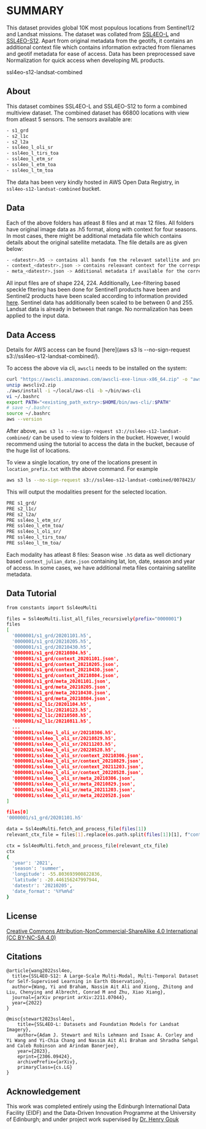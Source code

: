 # SUMMARY

This dataset provides global 10K most populous locations from Sentinel1/2 and Landsat missions. The dataset was collated from [SSL4EO-L](https://huggingface.co/datasets/torchgeo/ssl4eo_l) and [SSL4EO-S12](https://huggingface.co/datasets/wangyi111/SSL4EO-S12). Apart from original metadata from the geotifs, it contains an additional context file which contains information extracted from filenames and geotif metadata for ease of access. Data has been preprocessed save Normalization for quick access when developing ML products.


ssl4eo-s12-landsat-combined

## About
This dataset combines SSL4EO-L and SSL4EO-S12 to form a combined multiview dataset. The combined dataset has 66800 locations with view from atleast 5 sensors.
The sensors available are:

```bash
- s1_grd
- s2_l1c
- s2_l2a
- ssl4eo_l_oli_sr
- ssl4eo_l_tirs_toa
- ssl4eo_l_etm_sr
- ssl4eo_l_etm_toa
- ssl4eo_l_tm_toa
```

The data has been very kindly hosted in AWS Open Data Registry, in ```ssl4eo-s12-landsat-combined``` bucket. 


## Data
Each of the above folders has atleast 8 files and at max 12 files. All folders have original image data as .h5 format, along with context for four seasons. In most cases, there might be additional metadata file which contains details about the original satellite metadata. The file details are as given below:

```bash
- <datestr>.h5 -> contains all bands fom the relevant satellite and product 
- context_<datestr>.json -> contains releavant context for the corresponding datestr.h5
- meta_<datestr>.json -> Additional metadata if available for the corresponding datestr.h5
```

All input files are of shape 224, 224. Additionally, Lee-filtering based speckle fltering has been done for Sentinel1 products have been and Sentinel2 products have been scaled according to information provided [here](https://forum.sentinel-hub.com/t/normalization-of-sentinel-data-for-ml-downstream/5459/2). Sentinel data has additionally been scaled to be between 0 and 255. Landsat data is already in between that range. No normalization has been applied to the input data.

## Data Access
Details for AWS access can be found [here](aws s3 ls --no-sign-request s3://ssl4eo-s12-landsat-combined/).

To access the above via cli, ```awscli``` needs to be installed on the system:

```bash
curl "https://awscli.amazonaws.com/awscli-exe-linux-x86_64.zip" -o "awscliv2.zip"
unzip awscliv2.zip
./aws/install -i ~/local/aws-cli -b ~/bin/aws-cli
vi ~/.bashrc
export PATH="<existing_path_extry>:$HOME/bin/aws-cli/:$PATH"
# save ~/.bashrc
source ~/.bashrc
aws --version
```

After above, ```aws s3 ls --no-sign-request s3://ssl4eo-s12-landsat-combined/``` can be used to view to folders in the bucket. However, I would recommend using the tutorial to access the data in the bucket, because of the huge list of locations.

To view a single location, try one of the locations present in ```location_prefix.txt``` with the above command. For example

```bash
aws s3 ls --no-sign-request s3://ssl4eo-s12-landsat-combined/0078423/
```
This will output the modalities present for the selected location.

```bash
PRE s1_grd/
PRE s2_l1c/
PRE s2_l2a/
PRE ssl4eo_l_etm_sr/
PRE ssl4eo_l_etm_toa/
PRE ssl4eo_l_oli_sr/
PRE ssl4eo_l_tirs_toa/
PRE ssl4eo_l_tm_toa/
```

Each modality has atleast 8 files: Season wise ```.h5``` data as well dictionary based ```context_julian_date.json``` 
containing lat, lon, date, season and year of access. In some cases, we have additional meta files containing satellite metadata.

## Data Tutorial

```bash
from constants import Ssl4eoMulti

files = Ssl4eoMulti.list_all_files_recursively(prefix="0000001")
files
[
  '0000001/s1_grd/20201101.h5',
  '0000001/s1_grd/20210205.h5',
  '0000001/s1_grd/20210430.h5',
  '0000001/s1_grd/20210804.h5',
  '0000001/s1_grd/context_20201101.json',
  '0000001/s1_grd/context_20210205.json',
  '0000001/s1_grd/context_20210430.json',
  '0000001/s1_grd/context_20210804.json',
  '0000001/s1_grd/meta_20201101.json',
  '0000001/s1_grd/meta_20210205.json',
  '0000001/s1_grd/meta_20210430.json',
  '0000001/s1_grd/meta_20210804.json',
  '0000001/s2_l1c/20201104.h5',
  '0000001/s2_l1c/20210123.h5',
  '0000001/s2_l1c/20210508.h5',
  '0000001/s2_l1c/20210811.h5',
  ...
  '0000001/ssl4eo_l_oli_sr/20210306.h5',
  '0000001/ssl4eo_l_oli_sr/20210829.h5',
  '0000001/ssl4eo_l_oli_sr/20211203.h5',
  '0000001/ssl4eo_l_oli_sr/20220528.h5',
  '0000001/ssl4eo_l_oli_sr/context_20210306.json',
  '0000001/ssl4eo_l_oli_sr/context_20210829.json',
  '0000001/ssl4eo_l_oli_sr/context_20211203.json',
  '0000001/ssl4eo_l_oli_sr/context_20220528.json',
  '0000001/ssl4eo_l_oli_sr/meta_20210306.json',
  '0000001/ssl4eo_l_oli_sr/meta_20210829.json',
  '0000001/ssl4eo_l_oli_sr/meta_20211203.json',
  '0000001/ssl4eo_l_oli_sr/meta_20220528.json'
]

files[0]
'0000001/s1_grd/20201101.h5'

data = Ssl4eoMulti.fetch_and_process_file(files[1])
relevant_ctx_file = files[1].replace(os.path.split(files[1])[1], f"context_{os.path.split(files[1])[1].split('.')[0]}.json").strip()

ctx = Ssl4eoMulti.fetch_and_process_file(relevant_ctx_file)
ctx
{
  'year': '2021',
  'season': 'summer',
  'longitude': -55.803693900822836,
  'latitude': -20.446156247997944,
  'datestr': '20210205',
  'date_format': '%Y%m%d'
}
```


## License

[Creative Commons Attribution-NonCommercial-ShareAlike 4.0 International (CC BY-NC-SA 4.0)](https://creativecommons.org/licenses/by-nc-sa/4.0/)

## Citations

```
@article{wang2022ssl4eo,
  title={SSL4EO-S12: A Large-Scale Multi-Modal, Multi-Temporal Dataset for Self-Supervised Learning in Earth Observation},
  author={Wang, Yi and Braham, Nassim Ait Ali and Xiong, Zhitong and Liu, Chenying and Albrecht, Conrad M and Zhu, Xiao Xiang},
  journal={arXiv preprint arXiv:2211.07044},
  year={2022}
}

@misc{stewart2023ssl4eol,
    title={SSL4EO-L: Datasets and Foundation Models for Landsat Imagery}, 
    author={Adam J. Stewart and Nils Lehmann and Isaac A. Corley and Yi Wang and Yi-Chia Chang and Nassim Ait Ali Braham and Shradha Sehgal and Caleb Robinson and Arindam Banerjee},
    year={2023},
    eprint={2306.09424},
    archivePrefix={arXiv},
    primaryClass={cs.LG}
}
```

## Acknowledgement
This work was completed entirely using the Edinburgh International Data Facility (EIDF) and the Data-Driven Innovation Programme at the University of Edinburgh; and under project work supervised by [Dr. Henry Gouk](https://www.henrygouk.com/)
